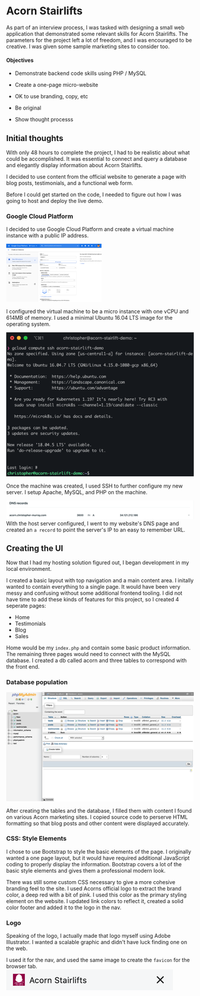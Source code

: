 # Acorn Stairlifts 

As part of an interview process, I was tasked with designing a small web application that demonstrated some relevant skills for Acorn Stairlifts. The parameters for the project left a lot of freedom, and I was encouraged to be creative. I was given some sample marketing sites to consider too. 

#### Objectives

* Demonstrate backend code skills using PHP / MySQL

* Create a one-page micro-website

* OK to use branding, copy, etc

* Be original

* Show thought processs

  

## Initial thoughts

With only 48 hours to complete the project, I had to be realistic about what could be accomplished. It was essential to connect and query a database and elegantly display information about Acorn Stairlifts.

I decided to use content from the official website to generate a page with blog posts, testimonials, and a functional web form.

Before I could get started on the code, I needed to figure out how I was going to host and deploy the live demo. 

### Google Cloud Platform

I decided to use Google Cloud Platform and create a virtual machine instance with a public IP address. 

<img src="acorn_screenshots/gcp-vm.png" alt="image-20200819110944967" style="zoom:25%;" />

I configured the virtual machine to be a micro instance with one vCPU and 614MB of memory. I used a minimal Ubuntu 16.04 LTS image for the operating system.

![](acorn_screenshots/ssh.png)

Once the machine was created, I used SSH to further configure my new server. I setup Apache, MySQL, and PHP on the machine.

![image-20200819112321687](acorn_screenshots/dns.png)With the host server configured, I went to my website's DNS page and created an `a record` to point the server's IP to an easy to remember URL.



## Creating the UI 

Now that I had my hosting solution figured out, I began development in my local environment. 

I created a basic layout with top navigation and a main content area. I initally wanted to contain everything to a single page. It would have been very messy and confusing without some additional frontend tooling. I did not have time to add these kinds of features for this project, so I created 4 seperate pages:

* Home
* Testimonials
* Blog
* Sales

Home would be my `index.php` and contain some basic product information. The remaining three pages would need to connect with the MySQL database. I created a db called acorn and three tables to correspond with the front end.

### Database population
<img src="acorn_screenshots/phpmyadmin.png" alt="image-20200819113533898" />

After creating the tables and the database, I filled them with content I found on various Acorn marketing sites. I copied source code to perserve HTML formatting so that blog posts and other content were displayed accurately.

### CSS: Style Elements

I chose to use Bootstrap to style the basic elements of the page. I originally wanted a one page layout, but it would have required additional JavaScript coding to properly display the information. Bootstrap covers a lot of the basic style elements and gives them a professional modern look.

There was still some custom CSS necessary to give a more cohesive branding feel to the site. I used Acorns official logo to extract the brand color, a deep red with a bit of pink. I used this color as the primary styling element on the website. I updated link colors to reflect it, created a solid color footer and added it to the logo in the nav.

### Logo
Speaking of the logo, I actually made that logo myself using Adobe Illustrator. I wanted a scalable graphic and didn't have luck finding one on the web. 

I used it for the nav, and used the same image to create the `favicon` for the browser tab.  
<img src="acorn_screenshots/favicon.png" alt="image-20200819113533898" />